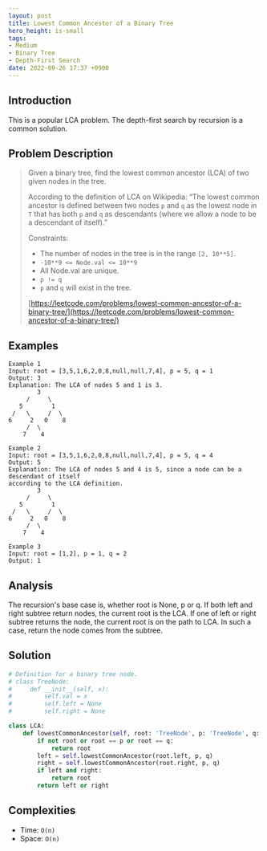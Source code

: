 ```yaml
---
layout: post
title: Lowest Common Ancestor of a Binary Tree
hero_height: is-small
tags:
- Medium
- Binary Tree
- Depth-First Search
date: 2022-09-26 17:37 +0900
---
```

## Introduction
This is a popular LCA problem.
The depth-first search by recursion is a common solution.

## Problem Description
> Given a binary tree, find the lowest common ancestor (LCA) of two given nodes in the tree.
>
> According to the definition of LCA on Wikipedia: “The lowest common ancestor is
> defined between two nodes `p` and `q` as the lowest node in `T` that has both `p` and `q`
> as descendants (where we allow a node to be a descendant of itself).”
>
> Constraints:
> - The number of nodes in the tree is in the range `[2, 10**5]`.
> - `-10**9 <= Node.val <= 10**9`
> - All Node.val are unique.
> - `p != q`
> - `p` and `q` will exist in the tree.
>
> [https://leetcode.com/problems/lowest-common-ancestor-of-a-binary-tree/](https://leetcode.com/problems/lowest-common-ancestor-of-a-binary-tree/)

## Examples
```
Example 1
Input: root = [3,5,1,6,2,0,8,null,null,7,4], p = 5, q = 1
Output: 3
Explanation: The LCA of nodes 5 and 1 is 3.
        3
     /     \
   5        1
 /   \     /  \
6     2   0    8
     /  \
    7    4
```

```
Example 2
Input: root = [3,5,1,6,2,0,8,null,null,7,4], p = 5, q = 4
Output: 5
Explanation: The LCA of nodes 5 and 4 is 5, since a node can be a descendant of itself
according to the LCA definition.
        3
     /     \
   5        1
 /   \     /  \
6     2   0    8
     /  \
    7    4
```

```
Example 3
Input: root = [1,2], p = 1, q = 2
Output: 1
```

## Analysis
The recursion's base case is, whether root is None, p or q.
If both left and right subtree return nodes, the current root is the LCA.
If one of left or right subtree returns the node, the current root is on the path to LCA.
In such a case, return the node comes from the subtree.

## Solution
```python
# Definition for a binary tree node.
# class TreeNode:
#     def __init__(self, x):
#         self.val = x
#         self.left = None
#         self.right = None

class LCA:
    def lowestCommonAncestor(self, root: 'TreeNode', p: 'TreeNode', q: 'TreeNode') -> 'TreeNode':
        if not root or root == p or root == q:
            return root
        left = self.lowestCommonAncestor(root.left, p, q)
        right = self.lowestCommonAncestor(root.right, p, q)
        if left and right:
            return root
        return left or right
```

## Complexities
- Time: `O(n)`
- Space: `O(n)`
